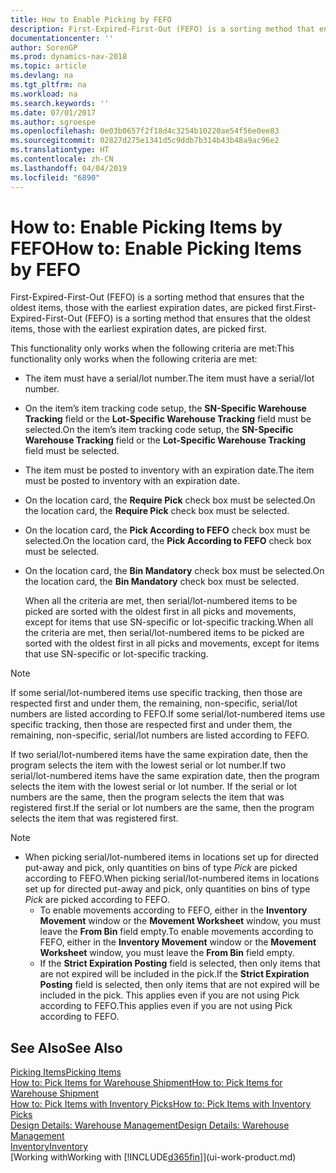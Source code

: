 ```yaml
---
title: How to Enable Picking by FEFO
description: First-Expired-First-Out (FEFO) is a sorting method that ensures that the oldest items, those with the earliest expiration dates, are picked first.
documentationcenter: ''
author: SorenGP
ms.prod: dynamics-nav-2018
ms.topic: article
ms.devlang: na
ms.tgt_pltfrm: na
ms.workload: na
ms.search.keywords: ''
ms.date: 07/01/2017
ms.author: sgroespe
ms.openlocfilehash: 0e03b0657f2f18d4c3254b10220ae54f56e0ee83
ms.sourcegitcommit: 02827d275e1341d5c9ddb7b314b43b48a9ac96e2
ms.translationtype: HT
ms.contentlocale: zh-CN
ms.lasthandoff: 04/04/2019
ms.locfileid: "6890"
---
```

# <a name="how-to-enable-picking-items-by-fefo"></a><span data-ttu-id="73989-103">How to: Enable Picking Items by FEFO</span><span class="sxs-lookup"><span data-stu-id="73989-103">How to: Enable Picking Items by FEFO</span></span>
<span data-ttu-id="73989-104">First-Expired-First-Out (FEFO) is a sorting method that ensures that the oldest items, those with the earliest expiration dates, are picked first.</span><span class="sxs-lookup"><span data-stu-id="73989-104">First-Expired-First-Out (FEFO) is a sorting method that ensures that the oldest items, those with the earliest expiration dates, are picked first.</span></span>  

 <span data-ttu-id="73989-105">This functionality only works when the following criteria are met:</span><span class="sxs-lookup"><span data-stu-id="73989-105">This functionality only works when the following criteria are met:</span></span>  

- <span data-ttu-id="73989-106">The item must have a serial/lot number.</span><span class="sxs-lookup"><span data-stu-id="73989-106">The item must have a serial/lot number.</span></span>  
- <span data-ttu-id="73989-107">On the item’s item tracking code setup, the **SN-Specific Warehouse Tracking** field or the **Lot-Specific Warehouse Tracking** field must be selected.</span><span class="sxs-lookup"><span data-stu-id="73989-107">On the item’s item tracking code setup, the **SN-Specific Warehouse Tracking** field or the **Lot-Specific Warehouse Tracking** field must be selected.</span></span>  
- <span data-ttu-id="73989-108">The item must be posted to inventory with an expiration date.</span><span class="sxs-lookup"><span data-stu-id="73989-108">The item must be posted to inventory with an expiration date.</span></span>  
- <span data-ttu-id="73989-109">On the location card, the **Require Pick** check box must be selected.</span><span class="sxs-lookup"><span data-stu-id="73989-109">On the location card, the **Require Pick** check box must be selected.</span></span>  
- <span data-ttu-id="73989-110">On the location card, the **Pick According to FEFO** check box must be selected.</span><span class="sxs-lookup"><span data-stu-id="73989-110">On the location card, the **Pick According to FEFO** check box must be selected.</span></span>  
- <span data-ttu-id="73989-111">On the location card, the **Bin Mandatory** check box must be selected.</span><span class="sxs-lookup"><span data-stu-id="73989-111">On the location card, the **Bin Mandatory** check box must be selected.</span></span>  

  <span data-ttu-id="73989-112">When all the criteria are met, then serial/lot-numbered items to be picked are sorted with the oldest first in all picks and movements, except for items that use SN-specific or lot-specific tracking.</span><span class="sxs-lookup"><span data-stu-id="73989-112">When all the criteria are met, then serial/lot-numbered items to be picked are sorted with the oldest first in all picks and movements, except for items that use SN-specific or lot-specific tracking.</span></span>  

> [!NOTE]  
>  <span data-ttu-id="73989-113">If some serial/lot-numbered items use specific tracking, then those are respected first and under them, the remaining, non-specific, serial/lot numbers are listed according to FEFO.</span><span class="sxs-lookup"><span data-stu-id="73989-113">If some serial/lot-numbered items use specific tracking, then those are respected first and under them, the remaining, non-specific, serial/lot numbers are listed according to FEFO.</span></span>  

 <span data-ttu-id="73989-114">If two serial/lot-numbered items have the same expiration date, then the program selects the item with the lowest serial or lot number.</span><span class="sxs-lookup"><span data-stu-id="73989-114">If two serial/lot-numbered items have the same expiration date, then the program selects the item with the lowest serial or lot number.</span></span> <span data-ttu-id="73989-115">If the serial or lot numbers are the same, then the program selects the item that was registered first.</span><span class="sxs-lookup"><span data-stu-id="73989-115">If the serial or lot numbers are the same, then the program selects the item that was registered first.</span></span>  

> [!NOTE]
> - <span data-ttu-id="73989-116">When picking serial/lot-numbered items in locations set up for directed put-away and pick, only quantities on bins of type *Pick* are picked according to FEFO.</span><span class="sxs-lookup"><span data-stu-id="73989-116">When picking serial/lot-numbered items in locations set up for directed put-away and pick, only quantities on bins of type *Pick* are picked according to FEFO.</span></span>  
>   -   <span data-ttu-id="73989-117">To enable movements according to FEFO, either in the **Inventory Movement** window or the **Movement Worksheet** window, you must leave the **From Bin** field empty.</span><span class="sxs-lookup"><span data-stu-id="73989-117">To enable movements according to FEFO, either in the **Inventory Movement** window or the **Movement Worksheet** window, you must leave the **From Bin** field empty.</span></span>  
>   -   <span data-ttu-id="73989-118">If the **Strict Expiration Posting** field is selected, then only items that are not expired will be included in the pick.</span><span class="sxs-lookup"><span data-stu-id="73989-118">If the **Strict Expiration Posting** field is selected, then only items that are not expired will be included in the pick.</span></span> <span data-ttu-id="73989-119">This applies even if you are not using Pick according to FEFO.</span><span class="sxs-lookup"><span data-stu-id="73989-119">This applies even if you are not using Pick according to FEFO.</span></span>  

## <a name="see-also"></a><span data-ttu-id="73989-120">See Also</span><span class="sxs-lookup"><span data-stu-id="73989-120">See Also</span></span>  
[<span data-ttu-id="73989-121">Picking Items</span><span class="sxs-lookup"><span data-stu-id="73989-121">Picking Items</span></span>](warehouse-pick-items.md)   
[<span data-ttu-id="73989-122">How to: Pick Items for Warehouse Shipment</span><span class="sxs-lookup"><span data-stu-id="73989-122">How to: Pick Items for Warehouse Shipment</span></span>](warehouse-how-to-pick-items-for-warehouse-shipment.md)   
[<span data-ttu-id="73989-123">How to: Pick Items with Inventory Picks</span><span class="sxs-lookup"><span data-stu-id="73989-123">How to: Pick Items with Inventory Picks</span></span>](warehouse-how-to-pick-items-with-inventory-picks.md)   
[<span data-ttu-id="73989-124">Design Details: Warehouse Management</span><span class="sxs-lookup"><span data-stu-id="73989-124">Design Details: Warehouse Management</span></span>](design-details-warehouse-management.md)  
[<span data-ttu-id="73989-125">Inventory</span><span class="sxs-lookup"><span data-stu-id="73989-125">Inventory</span></span>](inventory-manage-inventory.md)  
[<span data-ttu-id="73989-126">Working with</span><span class="sxs-lookup"><span data-stu-id="73989-126">Working with</span></span> [!INCLUDE[d365fin](includes/d365fin_md.md)]](ui-work-product.md)
